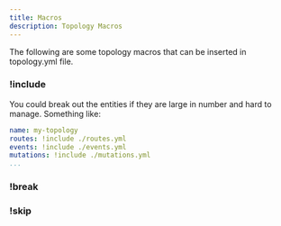 ```yaml
---
title: Macros
description: Topology Macros
---
```


The following are some topology macros that can be inserted in topology.yml file.


### !include

You could break out the entities if they are large in number and hard to manage. Something like:

```yaml
name: my-topology
routes: !include ./routes.yml
events: !include ./events.yml
mutations: !include ./mutations.yml
...
```

### !break



### !skip
